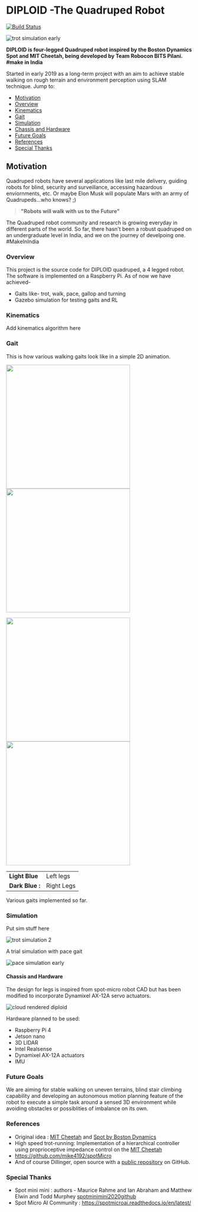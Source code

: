 # DIPLOID -The Quadruped Robot

[![Build Status](https://travis-ci.org/joemccann/dillinger.svg?branch=master)](https://travis-ci.org/joemccann/dillinger)

![trot simulation early](docs/sim-test1.gif)

**DIPLOID is four-legged Quadruped robot inspired by the Boston Dynamics Spot and MIT Cheetah, being developed by Team Robocon BITS Pilani.
#make in India**

Started in early 2019 as a long-term project with an aim to achieve stable walking on rough terrain and environment perception using SLAM technique. 
Jump to:

* [Motivation](#Motivation)
* [Overview](#Overview)
* [Kinematics](#Kinematics)
* [Gait](#Gait)
* [Simulation](#Simulation)
* [Chassis and Hardware](#Chassis-and-Hardware)
* [Future Goals](#Future-goals)
* [References](#References)
* [Special Thanks](#Special-Thanks)

## Motivation

Quadruped robots have several applications like last mile delivery, guiding robots for blind, security and surveillance, accessing hazardous enviornments, etc. Or maybe Elon Musk will populate Mars with an army of Quadrupeds...who knows?  ;)

> **"Robots will walk with us to the Future"**

The Quadruped robot community and research is growing everyday in different parts of the world. So far, there hasn't been a robust quadruped on an undergraduate level in India, and we on the journey of develpoing one. #MakeInIndia

### Overview

This project is the source code for DIPLOID quadruped, a 4 legged robot. The software is implemented on a Raspberry Pi. As of now we have achieved-
  - Gaits like- trot, walk, pace, gallop and turning
  - Gazebo simulation for testing gaits and RL



### Kinematics

Add kinematics algorithm here

### Gait

This is how various walking gaits look like in a simple 2D animation.

<p float="left">
  <img src="docs/trot.gif" width="335" />
  <img src="docs/walk.gif" width="335" />
</p>

<p float="left">
  <img src="docs/gallop.gif" width="335" />
  <img src="docs/bound.gif" width="335" />
</p>

|  |  |
| ------ | ------ |
| **Light Blue** | Left legs |
| **Dark Blue :** | Right Legs |

Various gaits implemented so far.

### Simulation

Put sim stuff here

![trot simulation 2](docs/sim-test2.gif)

A trial simulation with pace gait

![pace simulation early](docs/sim-test4pace.gif)

#### Chassis and Hardware
The design for legs is inspired from spot-micro robot CAD but has been modified to incorporate Dynamixel AX-12A servo actuators.

![cloud rendered diploid](docs/DIPLOID-grid_nobg.png)

Hardware planned to be used:
- Raspberry Pi 4
- Jetson nano
- 3D LIDAR
- Intel Realsense
- Dynamixel AX-12A actuators
- IMU

### Future Goals
We are aiming for stable walking on uneven terrains, blind stair climbing capability and developing an autonomous motion planning feature of the robot to execute a simple task around a sensed 3D environment while avoiding obstacles or possiblities of imbalance on its own.

### References

* Original idea : [MIT Cheetah](https://www.youtube.com/watch?v=QZ1DaQgg3lE&ab_channel=MassachusettsInstituteofTechnology%28MIT%29) and [Spot by Boston Dynamics](https://www.bostondynamics.com/spot)
* High speed trot-running: Implementation of a hierarchical controller using proprioceptive impedance control on the [MIT Cheetah](https://dspace.mit.edu/handle/1721.1/98270)
* https://github.com/mike4192/spotMicro
* And of course Dillinger, open source with a [public repository][dill] on GitHub.

### Special Thanks

* Spot mini mini : authors - Maurice Rahme and Ian Abraham and Matthew Elwin and Todd Murphey [spotminimini2020github](https://github.com/moribots/spot_mini_mini)
* Spot Micro AI Community : https://spotmicroai.readthedocs.io/en/latest/


[//]: # (These are reference links used in the body of this note and get stripped out when the markdown processor does its job. There is no need to format nicely because it shouldn't be seen. Thanks SO - http://stackoverflow.com/questions/4823468/store-comments-in-markdown-syntax)


   [dill]: <https://github.com/joemccann/dillinger>
   [git-repo-url]: <https://github.com/joemccann/dillinger.git>
   
